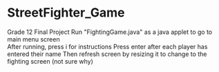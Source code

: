 # StreetFighter_Game
Grade 12 Final Project
Run "FightingGame.java" as a java applet to go to main menu screen  
After running, press i for instructions 
Press enter after each player has entered their name 
Then refresh screen by resizing it to change to the fighting screen (not sure why)
